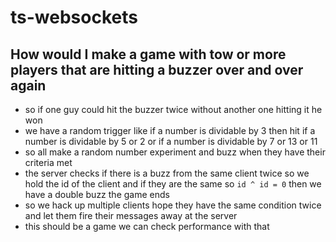 # ts-websockets


## How would I make a game with tow or more players that are hitting a buzzer over and over again

- so if one guy could hit the buzzer twice without another one hitting it he won
- we have a random trigger like if a number is dividable by 3 then hit if a number is dividable by 5 or 2
    or if a number is dividable by 7 or 13 or 11
- so all make a random number experiment and buzz when they have their criteria met
- the server checks if there is a buzz from the same client twice so we hold the id of the client and if they are the same so
    `id ^ id = 0` then we have a double buzz the game ends
- so we hack up multiple clients hope they have the same condition twice and let them fire their messages away at the server
- this should be a game we can check performance with that
